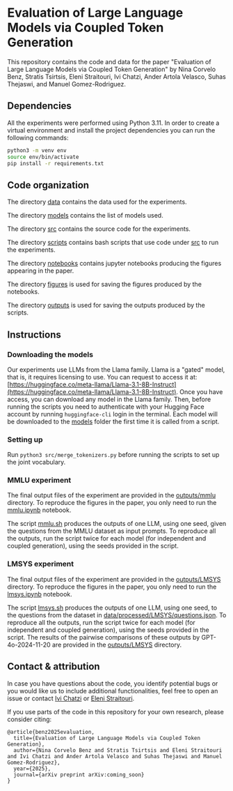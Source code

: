 # Evaluation of Large Language Models via Coupled Token Generation

This repository contains the code and data for the paper "Evaluation of Large Language Models via Coupled Token Generation"
by Nina Corvelo Benz, Stratis Tsirtsis, Eleni Straitouri, Ivi Chatzi, Ander Artola Velasco,
Suhas Thejaswi, and Manuel Gomez-Rodriguez.

## Dependencies

All the experiments were performed using Python 3.11. In order to create a virtual environment and install the project dependencies you can run the following commands:

```bash
python3 -m venv env
source env/bin/activate
pip install -r requirements.txt
```

## Code organization

The directory [data](data/) contains the data used for the experiments.

The directory [models](models/) contains the list of models used.

The directory [src](src/) contains the source code for the experiments.

The directory [scripts](scripts/) contains bash scripts that use code under [src](src/) to run the experiments.

The directory [notebooks](notebooks/) contains jupyter notebooks producing the figures appearing in the paper.

The directory [figures](figures/) is used for saving the figures produced by the notebooks.

The directory [outputs](outputs/) is used for saving the outputs produced by the scripts.

## Instructions

### Downloading the models

Our experiments use LLMs from the Llama family.
Llama is a "gated" model, that is, it requires licensing to use.
You can request to access it at: [https://huggingface.co/meta-llama/Llama-3.1-8B-Instruct](https://huggingface.co/meta-llama/Llama-3.1-8B-Instruct).
Once you have access, you can download any model in the Llama family.
Then, before running the scripts you need to authenticate with your Hugging Face account by running `huggingface-cli` login in the terminal.
Each model will be downloaded to the [models](models/) folder the first time it is called from a script.

### Setting up

Run `python3 src/merge_tokenizers.py` before running the scripts to set up the joint vocabulary.


### MMLU experiment
The final output files of the experiment are provided in the [outputs/mmlu](outputs/mmlu/) directory.
To reproduce the figures in the paper, you only need to run the [mmlu.ipynb](notebooks/mmlu.ipynb) notebook.

The script [mmlu.sh](scripts/mmlu.sh) produces the outputs of one LLM, using one seed, given the questions from the MMLU dataset as input prompts. 
To reproduce all the outputs, run the script twice for each model (for independent and coupled generation), using the seeds provided in the script.


### LMSYS experiment

The final output files of the experiment are provided in the [outputs/LMSYS](outputs/LMSYS/) directory.
To reproduce the figures in the paper, you only need to run the [lmsys.ipynb](notebooks/lmsys.ipynb) notebook.

The script [lmsys.sh](scripts/lmsys.sh) produces the outputs of one LLM, using one seed, to the questions from the dataset in [data/processed/LMSYS/questions.json](data/processed/LMSYS/questions.json).
To reproduce all the outputs, run the script twice for each model (for independent and coupled generation), using the seeds provided in the script.
The results of the pairwise comparisons of these outputs by GPT-4o-2024-11-20 are provided in the [outputs/LMSYS](outputs/LMSYS) directory.

## Contact & attribution

In case you have questions about the code, you identify potential bugs or you would like us to include additional functionalities, feel free to open an issue or contact [Ivi Chatzi](mailto:ichatzi@mpi-sws.org) or [Eleni Straitouri](mailto:estraitouri@mpi-sws.org).

If you use parts of the code in this repository for your own research, please consider citing:

```
@article{benz2025evaluation,
  title={Evaluation of Large Language Models via Coupled Token Generation}, 
  author={Nina Corvelo Benz and Stratis Tsirtsis and Eleni Straitouri and Ivi Chatzi and Ander Artola Velasco and Suhas Thejaswi and Manuel Gomez-Rodriguez},
  year={2025},
  journal={arXiv preprint arXiv:coming_soon}
}
```